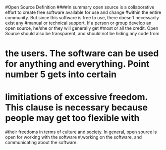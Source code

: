 #Open Source Definition
####In summary open source is a collaborative effort to create free software available for use and change 
#within the entire community. But since this software is free to use, there doesn't necessarily exist any
#manual or technical support. If a person or group develop an open source, he/she or they will generally get 
#most or all the credit. Open Source should also be transparent, and should not be hiding any code from
# the users. The software can be used for anything and everything. Point number 5 gets into certain 
# limitiations of excessive freedom. This clause is necessary because people may get too flexible with
#their freedoms in terms of culture and society. In general, open source is open for working with the software
#,working on the software, and communicating about the software.
